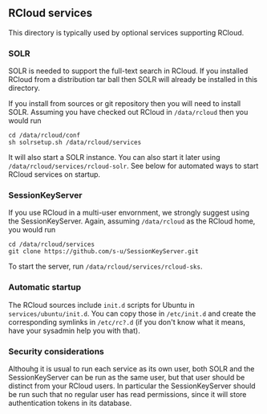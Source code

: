 ## RCloud services

This directory is typically used by optional services supporting RCloud.

### SOLR

SOLR is needed to support the full-text search in RCloud. If you
installed RCloud from a distribution tar ball then SOLR will already
be installed in this directory.

If you install from sources or git repository then you will need to
install SOLR. Assuming you have checked out RCloud in `/data/rcloud`
then you would run

    cd /data/rcloud/conf
    sh solrsetup.sh /data/rcloud/services

It will also start a SOLR instance. You can also start it later using
`/data/rcloud/services/rcloud-solr`. See below for automated ways to
start RCloud services on startup.


### SessionKeyServer

If you use RCloud in a multi-user envornment, we strongly suggest
using the SessionKeyServer. Again, assuming `/data/rcloud` as the
RCloud home, you would run

    cd /data/rcloud/services
    git clone https://github.com/s-u/SessionKeyServer.git

To start the server, run `/data/rcloud/services/rcloud-sks`.


### Automatic startup

The RCloud sources include `init.d` scripts for Ubuntu in
`services/ubuntu/init.d`. You can copy those in `/etc/init.d` and
create the corresponding symlinks in `/etc/rc?.d` (if you don't know
what it means, have your sysadmin help you with that).


### Security considerations

Althouhg it is usual to run each service as its own user, both SOLR
and the SessionKeyServer can be run as the same user, but that user
should be distinct from your RCloud users. In particular the
SessionKeyServer should be run such that no regular user has read
permissions, since it will store authentication tokens in its
database.
